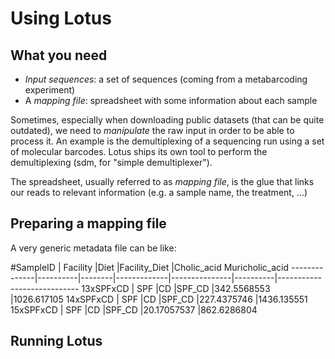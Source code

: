 # Using Lotus

## What you need

 * *Input sequences*: a set of sequences (coming from a metabarcoding experiment)
 * A *mapping file*: spreadsheet  with some information about each sample

Sometimes, especially when downloading public datasets (that can be quite outdated), we need to _manipulate_ the raw input in order to be able to process it.
An example is the demultiplexing of a sequencing run using a set of molecular barcodes. Lotus ships its own tool to perform the demultiplexing (sdm, for "simple demultiplexer").

The spreadsheet, usually referred to as _mapping file_, is the glue that links our reads to relevant information (e.g. a sample name, the treatment, ...)

## Preparing a mapping file

A very generic metadata file can be like:

#SampleID     |  Facility |Diet   |Facility_Diet         |Cholic_acid     Muricholic_acid
--------------|----------|--------|-------------|---------------|----------|----------------------------
13xSPFxCD     |  SPF     |CD      |SPF_CD  |342.5568553     |1026.617105
14xSPFxCD     |  SPF     |CD      |SPF_CD  |227.4375746     |1436.135551
15xSPFxCD     |  SPF     |CD      |SPF_CD  |20.17057537     |862.6286804

## Running Lotus
